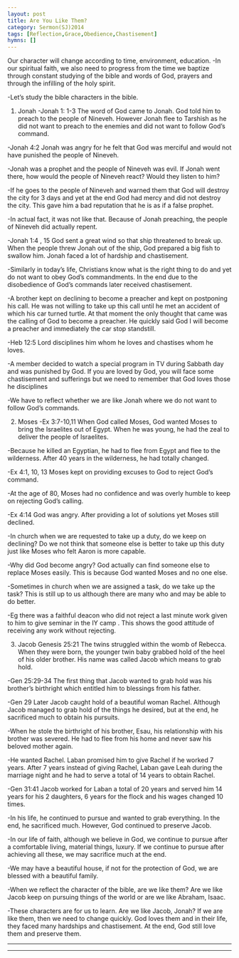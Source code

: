 ```yaml
---
layout: post
title: Are You Like Them?
category: Sermon(SJ)2014
tags: [Reflection,Grace,Obedience,Chastisement]
hymns: []
---
```


Our character will change according to time, environment, education.
-In our spiritual faith, we also need to progress from the time we baptize through constant studying of the bible and words of God, prayers and through the infilling of the holy spirit.

-Let’s study the bible characters in the bible. 

1) Jonah
-Jonah 1: 1-3 The word of God came to Jonah. God told him to preach to the people of Nineveh. However Jonah flee to Tarshish 
as he did not want to preach to the enemies and did not want to follow God’s command.

-Jonah 4:2 Jonah was angry for he felt that God was merciful and would not have punished the people of Nineveh.

-Jonah was a prophet and the people of Nineveh was evil. If Jonah went there, how would the people of Nineveh react? Would they listen to him? 

-If he goes to the people of Nineveh and warned them that God will destroy the city for 3 days and yet at the end God had mercy and did not destroy the city. This gave him a bad reputation that 
he is as if a false prophet.

-In actual fact, it was not like that. Because of Jonah preaching, the people of Nineveh did actually repent.

-Jonah 1:4 , 15 God sent a great wind so that ship threatened to break up. When the people threw Jonah out of the ship, God prepared a big fish to swallow him. Jonah faced a lot of hardship and chastisement.

-Similarly in today’s life, Christians know what is the right thing to do  and yet do not want to obey God’s commandments.  In the end due to the disobedience of God’s commands later received 
chastisement.

-A brother kept on declining to become a preacher and kept on postponing his call. He was not willing to take up this call until he met an accident of which his car turned turtle. At that moment the only thought that came was the calling of God to become a preacher. He quickly said God I will become a preacher and immediately the car stop standstill.

-Heb 12:5 Lord disciplines him whom he loves and chastises whom  he loves. 

-A member decided to watch a special program in TV during Sabbath day and was punished by God. If you are loved by God, you will face some chastisement and sufferings but we need to remember that God loves those he disciplines

-We have to reflect whether we are like Jonah where we do not want to follow God’s commands.

2) Moses
-Ex 3:7-10,11 When God called Moses, God wanted Moses to bring the Israelites out of Egypt. When he was young, he had the zeal to deliver the people of Israelites. 

-Because he killed an Egyptian, he  had to flee from Egypt and flee to the wilderness. After 40 years in the wilderness, he had totally changed.

-Ex 4:1, 10, 13 Moses kept on providing excuses to God to reject God’s command. 

-At the age of 80, Moses had no confidence and was overly humble to keep on rejecting God’s calling. 

-Ex 4:14 God was angry. After providing a lot of solutions yet Moses still declined. 

-In church when we are requested to take up a duty, do we keep on declining? Do we not think that someone else is better to take up this duty just like Moses who felt Aaron is more capable.

-Why did God become angry? God actually can find someone else to replace Moses easily. This is because God wanted Moses and no one else.

-Sometimes in church when we are assigned a task, do we take up the task? This is still up to us although there are many who and may be able to do better.

-Eg there was a faithful deacon who did not reject a last minute work given to him to give seminar in the IY camp . This shows the good attitude of receiving any work without rejecting.

3) Jacob
Genesis 25:21 The twins struggled within the womb of Rebecca. When they were born, the younger twin baby grabbed hold of the heel of his older brother. His name was called Jacob which means to grab hold.

-Gen 25:29-34 The first thing that Jacob wanted to grab hold was his brother’s birthright which entitled him to blessings from his father. 

-Gen 29  Later Jacob caught hold of a beautiful woman Rachel. 
Although Jacob managed to grab hold of the things he desired, but at the end, he sacrificed much to obtain his pursuits.

-When he stole the birthright of his brother, Esau, his relationship with his brother was severed. He had to flee from his home and never saw his beloved mother again.

-He wanted Rachel. Laban promised him to give Rachel if he worked 7 years. After 7 years instead of giving Rachel, Laban gave Leah during the marriage night and he had to serve a total of 14 years to obtain Rachel.  

-Gen 31:41 Jacob worked for Laban a total of 20 years and served him 14 years for his 2 daughters, 6 years for the flock and his wages changed 10 times.

-In his life, he continued to pursue and wanted to grab everything. In the end, he sacrificed much. However, God continued to preserve Jacob.

-In our life of faith, although we believe in God, we continue to pursue after a comfortable living, material things, luxury. If we continue to pursue after achieving all these, we may sacrifice much at the end. 

-We may have a beautiful house, if not for the protection of God, we are blessed with a beautiful family. 

-When we reflect the character of the bible, are we like them? Are we like Jacob keep on pursuing things of the world or are we like Abraham, Isaac. 

-These characters are for us to learn. Are we like Jacob, Jonah? If we are like them, then we need to change quickly. God loves them and in their life, they faced many hardships and chastisement. At the end, God still love them and preserve them. 

 

----
****
